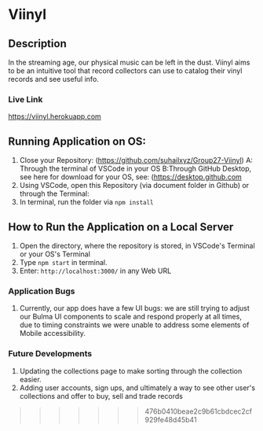 # Viinyl
## Description
In the streaming age, our physical music can be left in the dust. Viinyl aims to be an intuitive tool that record collectors can use to catalog their vinyl records and see useful info.

### Live Link
https://viinyl.herokuapp.com


## Running Application on OS:
1. Close your Repository: (https://github.com/suhailxyz/Group27-Viinyl)
A: Through the terminal of VSCode in your OS
B:Through GitHub Desktop, see here for download for your OS, see: (https://desktop.github.com
2. Using VSCode, open this Repository (via document folder in Github) or through the Terminal:
3. In terminal, run the folder via `npm install`

## How to Run the Application on a Local Server
1. Open the directory, where the repository is stored, in VSCode's Terminal or your OS's Terminal
2. Type `npm start` in terminal.
3. Enter: `http://localhost:3000/` in any Web URL 

### Application Bugs 
1. Currently, our app does have a few UI bugs: we are still trying to adjust our Bulma UI components to scale and respond properly at all times, due to timing constraints we were unable to address some elements of Mobile accessibility. 

### Future Developments
1. Updating the collections page to make sorting through the collection easier.
2. Adding user accounts, sign ups, and ultimately a way to see other user's collections and offer to buy, sell and trade records
>>>>>>> 476b0410beae2c9b61cbdcec2cf929fe48d45b41
